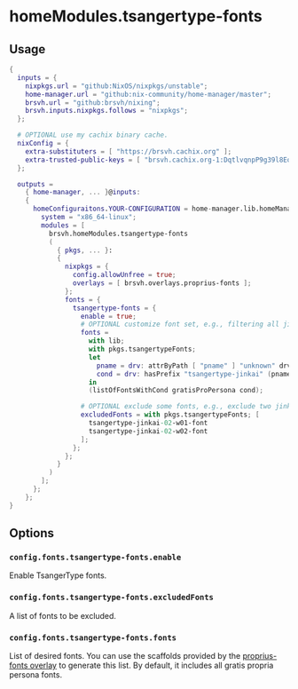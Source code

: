 # homeModules.tsangertype-fonts

## Usage

```nix
{
  inputs = {
    nixpkgs.url = "github:NixOS/nixpkgs/unstable";
    home-manager.url = "github:nix-community/home-manager/master";
    brsvh.url = "github:brsvh/nixing";
    brsvh.inputs.nixpkgs.follows = "nixpkgs";
  };

  # OPTIONAL use my cachix binary cache.
  nixConfig = {
    extra-substituters = [ "https://brsvh.cachix.org" ];
    extra-trusted-public-keys = [ "brsvh.cachix.org-1:DqtlvqnpP9g39l8Eo74AXRftGx1KJLid/ViADTNgDNE=" ];
  };

  outputs =
    { home-manager, ... }@inputs:
    {
      homeConfiguraitons.YOUR-CONFIGURATION = home-manager.lib.homeManagerConfiguration {
        system = "x86_64-linux";
        modules = [
          brsvh.homeModules.tsangertype-fonts
          (
            { pkgs, ... }:
            {
              nixpkgs = {
                config.allowUnfree = true;
                overlays = [ brsvh.overlays.proprius-fonts ];
              };
              fonts = {
                tsangertype-fonts = {
                  enable = true;
                  # OPTIONAL customize font set, e.g., filtering all jinkai fonts.
                  fonts =
                    with lib;
                    with pkgs.tsangertypeFonts;
                    let
                      pname = drv: attrByPath [ "pname" ] "unknown" drv;
                      cond = drv: hasPrefix "tsangertype-jinkai" (pname drv);
                    in
                    (listOfFontsWithCond gratisProPersona cond);

                  # OPTIONAL exclude some fonts, e.g., exclude two jinkai fonts.
                  excludedFonts = with pkgs.tsangertypeFonts; [
                    tsangertype-jinkai-02-w01-font
                    tsangertype-jinkai-02-w02-font
                  ];
                };
              };
            }
          )
        ];
      };
    };
}
```

## Options

### `config.fonts.tsangertype-fonts.enable`

Enable TsangerType fonts.

### `config.fonts.tsangertype-fonts.excludedFonts`

A list of fonts to be excluded.

### `config.fonts.tsangertype-fonts.fonts`

List of desired fonts. You can use the scaffolds provided by the [proprius-fonts overlay] to generate this list. By default, it includes all gratis propria persona fonts.

[proprius-fonts overlay]: ../overlays/proprius-fonts.md
